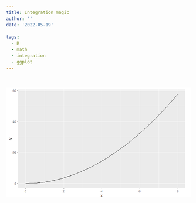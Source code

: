 ```yaml
---
title: Integration magic
author: ''
date: '2022-05-19'

tags:
  - R
  - math
  - integration
  - ggplot
---
```

<html>
<body>
<style>

body{
  font-family: helvetica;
  font-size:17px;
  background: #B7e3f3;
}


</style>




<br>
<script src="https://gist.github.com/NicJC/d74bed4f3b9102d74117005c5e136149.js"></script>

![](images/integration.png)


</body>
</html>